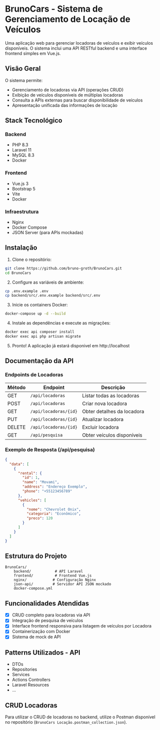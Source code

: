 # BrunoCars - Sistema de Gerenciamento de Locação de Veículos

Uma aplicação web para gerenciar locadoras de veículos e exibir veículos disponíveis. O sistema inclui uma API RESTful backend e uma interface frontend simples em Vue.js.

## Visão Geral

O sistema permite:
- Gerenciamento de locadoras via API (operações CRUD)
- Exibição de veículos disponíveis de múltiplas locadoras
- Consulta a APIs externas para buscar disponibilidade de veículos
- Apresentação unificada das informações de locação

## Stack Tecnológico

### Backend
- PHP 8.3
- Laravel 11
- MySQL 8.3
- Docker

### Frontend
- Vue.js 3
- Bootstrap 5
- Vite
- Docker

### Infraestrutura
- Nginx
- Docker Compose
- JSON Server (para APIs mockadas)

## Instalação

1. Clone o repositório:
```bash
git clone https://github.com/bruno-groth/BrunoCars.git
cd BrunoCars
```

2. Configure as variáveis de ambiente:

```bash
cp .env.example .env
cp backend/src/.env.example backend/src/.env
```
3. Inicie os containers Docker:
```bash
docker-compose up -d --build
```

4. Instale as dependências e execute as migrações:

```bash
docker exec api composer install
docker exec api php artisan migrate
```

5. Pronto! A aplicação já estará disponivel em http://localhost

## Documentação da API

### Endpoints de Locadoras

| Método | Endpoint              | Descrição                 |
|--------|-----------------------|---------------------------|
| GET    | `/api/locadoras`      | Listar todas as locadoras |
| POST   | `/api/locadoras`      | Criar nova locadora |
| GET    | `/api/locadoras/{id}` | Obter detalhes da locadora |
| PUT    | `/api/locadoras/{id}` | Atualizar locadora |
| DELETE | `/api/locadoras/{id}` | Excluir locadora |
| GET    | `/api/pesquisa`       | Obter veículos disponíveis |

### Exemplo de Resposta (/api/pesquisa)
```json
{
  "data": [
    {
      "rental": {
        "id": 1,
        "name": "Movami",
        "address": "Endereço Exemplo",
        "phone": "+55123456789"
      },
      "vehicles": [
        {
          "nome": "Chevrolet Onix",
          "categoria": "Econômico",
          "preco": 120
        }
      ]
    }
  ]
}
```

## Estrutura do Projeto

```
BrunoCars/
    backend/           # API Laravel
    frontend/          # Frontend Vue.js
    nginx/            # Configuração Nginx
    json-api/         # Servidor API JSON mockado
    docker-compose.yml
```

## Funcionalidades Atendidas

- [x] CRUD completo para locadoras via API
- [x] Integração de pesquisa de veículos
- [x] Interface frontend responsiva para listagem de veículos por Locadora
- [x] Containerização com Docker
- [x] Sistema de mock de API

## Patterns Utilizados - API
  - DTOs
  - Repositories
  - Services
  - Actions Controllers
  - Laravel Resources
  - ...

## CRUD Locadoras
Para utilizar o CRUD de locadoras no backend, utilize o Postman disponível no repositório (`BrunoCars Locação.postman_collection.json`).
